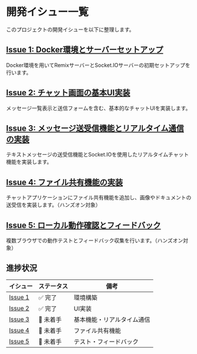 # 開発イシュー一覧

このプロジェクトの開発イシューを以下に整理します。

## [Issue 1: Docker環境とサーバーセットアップ](./issue-1.md)

Docker環境を用いてRemixサーバーとSocket.IOサーバーの初期セットアップを行います。

## [Issue 2: チャット画面の基本UI実装](./issue-2.md)

メッセージ一覧表示と送信フォームを含む、基本的なチャットUIを実装します。

## [Issue 3: メッセージ送受信機能とリアルタイム通信の実装](./issue-3.md)

テキストメッセージの送受信機能とSocket.IOを使用したリアルタイムチャット機能を実装します。

## [Issue 4: ファイル共有機能の実装](./issue-4.md)

チャットアプリケーションにファイル共有機能を追加し、画像やドキュメントの送受信を実装します。（ハンズオン対象）

## [Issue 5: ローカル動作確認とフィードバック](./issue-5.md)

複数ブラウザでの動作テストとフィードバック収集を行います。（ハンズオン対象）

## 進捗状況

| イシュー | ステータス | 備考 |
|----------|------------|-------|
| [Issue 1](./issue-1.md)  | ✅ 完了  | 環境構築 |
| [Issue 2](./issue-2.md)  | ✅ 完了  | UI実装 |
| [Issue 3](./issue-3.md)  | 📝 未着手  | 基本機能・リアルタイム通信 |
| [Issue 4](./issue-4.md)  | 📝 未着手  | ファイル共有機能 |
| [Issue 5](./issue-5.md)  | 📝 未着手  | テスト・フィードバック |
